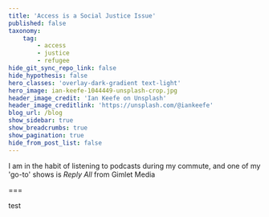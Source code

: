 ```yaml
---
title: 'Access is a Social Justice Issue'
published: false
taxonomy:
    tag:
        - access
        - justice
        - refugee
hide_git_sync_repo_link: false
hide_hypothesis: false
hero_classes: 'overlay-dark-gradient text-light'
hero_image: ian-keefe-1044449-unsplash-crop.jpg
header_image_credit: 'Ian Keefe on Unsplash'
header_image_creditlink: 'https://unsplash.com/@iankeefe'
blog_url: /blog
show_sidebar: true
show_breadcrumbs: true
show_pagination: true
hide_from_post_list: false
---
```


I am in the habit of listening to podcasts during my commute, and one of my 'go-to' shows is *Reply All* from Gimlet Media

===

test
